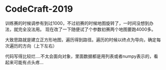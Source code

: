 # CodeCraft-2019
训练赛的时候调参有到过1000，不过初赛的时候地图旋转了，一时间没想到办法，就完全没法用。
现在改了一下随便试了个参数初赛两个地图要跑4000多。


大致思路就是建立正方形地图，遍历得到路径。遍历的时候以终点为导向，确定每次遍历的方向（上下左右）


代码写得比较烂....不太会面向对象，里面数据都是用列表或者numpy表示的，看起来可能有点头疼...

